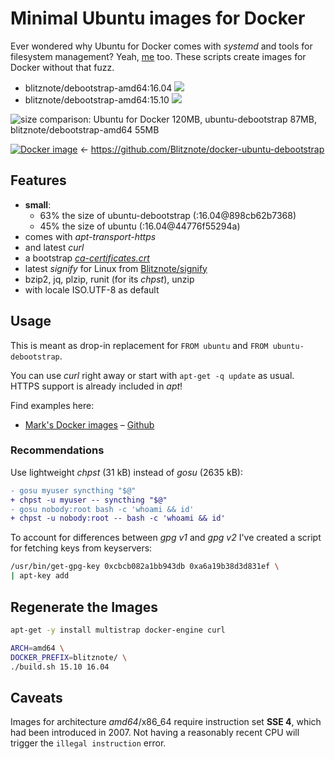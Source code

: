 Minimal Ubuntu images for Docker
================================

Ever wondered why Ubuntu for Docker comes with *systemd* and tools for filesystem management?
Yeah, [me](https://twitter.com/murmosh) too.
These scripts create images for Docker without that fuzz.

* blitznote/debootstrap-amd64:16.04 [![](https://images.microbadger.com/badges/version/blitznote/debootstrap-amd64.svg?tag=16.04)](http://microbadger.com/images/blitznote/debootstrap-amd64 "Get your own image badge on microbadger.com")
* blitznote/debootstrap-amd64:15.10 [![](https://images.microbadger.com/badges/version/blitznote/debootstrap-amd64.svg?tag=15.10)](http://microbadger.com/images/blitznote/debootstrap-amd64 "Get your own image badge on microbadger.com")

![size comparison: Ubuntu for Docker 120MB, ubuntu-debootstrap 87MB, blitznote/debootstrap-amd64 55MB](https://rawgit.com/Blitznote/docker-ubuntu-debootstrap/master/ubuntu-for-Docker-sizes.svg)

[![Docker image](https://img.shields.io/badge/Docker-blitznote%2Fdebootstrap-blue.svg)](https://hub.docker.com/r/blitznote/debootstrap-amd64/) ← https://github.com/Blitznote/docker-ubuntu-debootstrap

Features
--------

* **small**:
  * 63% the size of ubuntu-debootstrap (:16.04@898cb62b7368)
  * 45% the size of ubuntu (:16.04@44776f55294a)
* comes with *apt-transport-https*
* and latest *curl*
* a bootstrap *[ca-certificates.crt](https://github.com/wmark/docker-curl/blob/master/ca-certificates.crt)*
* latest *signify* for Linux from [Blitznote/signify](https://github.com/Blitznote/signify)
* bzip2, jq, plzip, runit (for its *chpst*), unzip
* with locale ISO.UTF-8 as default

Usage
-----

This is meant as drop-in replacement for ```FROM ubuntu``` and ```FROM ubuntu-debootstrap```.

You can use *curl* right away or start with ```apt-get -q update``` as usual.
HTTPS support is already included in *apt*!

Find examples here:

* [Mark's Docker images](https://hub.docker.com/u/wmark/) – [Github](https://github.com/search?q=user%3Awmark+docker-)

### Recommendations

Use lightweight *chpst* (31 kB) instead of *gosu* (2635 kB):

```diff
- gosu myuser syncthing "$@"
+ chpst -u myuser -- syncthing "$@"
- gosu nobody:root bash -c 'whoami && id'
+ chpst -u nobody:root -- bash -c 'whoami && id'
```

To account for differences between *gpg v1* and *gpg v2*
I've created a script for fetching keys from keyservers:

```bash
/usr/bin/get-gpg-key 0xcbcb082a1bb943db 0xa6a19b38d3d831ef \
| apt-key add
```

Regenerate the Images
---------------------

```bash
apt-get -y install multistrap docker-engine curl

ARCH=amd64 \
DOCKER_PREFIX=blitznote/ \
./build.sh 15.10 16.04
```

Caveats
-------

Images for architecture *amd64*/x86_64 require instruction set **SSE 4**, which had been introduced in 2007.
Not having a reasonably recent CPU will trigger the ```illegal instruction``` error.
